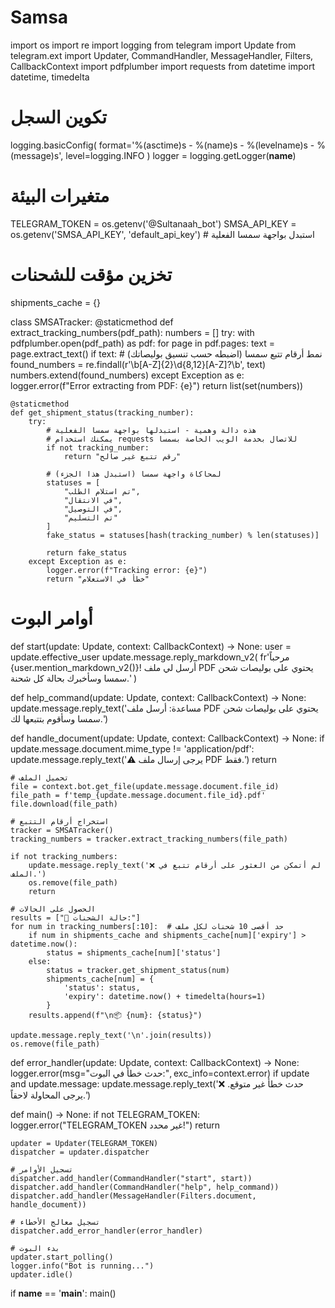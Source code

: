 # Samsa

import os
import re
import logging
from telegram import Update
from telegram.ext import Updater, CommandHandler, MessageHandler, Filters, CallbackContext
import pdfplumber
import requests
from datetime import datetime, timedelta

# تكوين السجل
logging.basicConfig(
    format='%(asctime)s - %(name)s - %(levelname)s - %(message)s',
    level=logging.INFO
)
logger = logging.getLogger(__name__)

# متغيرات البيئة
TELEGRAM_TOKEN = os.getenv('@Sultanaah_bot')
SMSA_API_KEY = os.getenv('SMSA_API_KEY', 'default_api_key')  # استبدل بواجهة سمسا الفعلية

# تخزين مؤقت للشحنات
shipments_cache = {}

class SMSATracker:
    @staticmethod
    def extract_tracking_numbers(pdf_path):
        numbers = []
        try:
            with pdfplumber.open(pdf_path) as pdf:
                for page in pdf.pages:
                    text = page.extract_text()
                    if text:
                        # نمط أرقام تتبع سمسا (اضبطه حسب تنسيق بوليصاتك)
                        found_numbers = re.findall(r'\b[A-Z]{2}\d{8,12}[A-Z]?\b', text)
                        numbers.extend(found_numbers)
        except Exception as e:
            logger.error(f"Error extracting from PDF: {e}")
        return list(set(numbers))

    @staticmethod
    def get_shipment_status(tracking_number):
        try:
            # هذه دالة وهمية - استبدلها بواجهة سمسا الفعلية
            # يمكنك استخدام requests للاتصال بخدمة الويب الخاصة بسمسا
            if not tracking_number:
                return "رقم تتبع غير صالح"
            
            # لمحاكاة واجهة سمسا (استبدل هذا الجزء)
            statuses = [
                "تم استلام الطلب",
                "في الانتقال",
                "في التوصيل",
                "تم التسليم"
            ]
            fake_status = statuses[hash(tracking_number) % len(statuses)]
            
            return fake_status
        except Exception as e:
            logger.error(f"Tracking error: {e}")
            return "خطأ في الاستعلام"

# أوامر البوت
def start(update: Update, context: CallbackContext) -> None:
    user = update.effective_user
    update.message.reply_markdown_v2(
        fr'مرحباً {user.mention_markdown_v2()}\! أرسل لي ملف PDF يحتوي على بوليصات شحن سمسا وسأخبرك بحالة كل شحنة\.'
    )

def help_command(update: Update, context: CallbackContext) -> None:
    update.message.reply_text('مساعدة: أرسل ملف PDF يحتوي على بوليصات شحن سمسا وسأقوم بتتبعها لك.')

def handle_document(update: Update, context: CallbackContext) -> None:
    if update.message.document.mime_type != 'application/pdf':
        update.message.reply_text('⚠️ يرجى إرسال ملف PDF فقط.')
        return

    # تحميل الملف
    file = context.bot.get_file(update.message.document.file_id)
    file_path = f'temp_{update.message.document.file_id}.pdf'
    file.download(file_path)
    
    # استخراج أرقام التتبع
    tracker = SMSATracker()
    tracking_numbers = tracker.extract_tracking_numbers(file_path)
    
    if not tracking_numbers:
        update.message.reply_text('❌ لم أتمكن من العثور على أرقام تتبع في الملف.')
        os.remove(file_path)
        return
    
    # الحصول على الحالات
    results = ["🚚 حالة الشحنات:"]
    for num in tracking_numbers[:10]:  # حد أقصى 10 شحنات لكل ملف
        if num in shipments_cache and shipments_cache[num]['expiry'] > datetime.now():
            status = shipments_cache[num]['status']
        else:
            status = tracker.get_shipment_status(num)
            shipments_cache[num] = {
                'status': status,
                'expiry': datetime.now() + timedelta(hours=1)
            }
        results.append(f"\n📦 {num}: {status}")
    
    update.message.reply_text('\n'.join(results))
    os.remove(file_path)

def error_handler(update: Update, context: CallbackContext) -> None:
    logger.error(msg="حدث خطأ في البوت:", exc_info=context.error)
    if update and update.message:
        update.message.reply_text('❌ حدث خطأ غير متوقع. يرجى المحاولة لاحقاً.')

def main() -> None:
    if not TELEGRAM_TOKEN:
        logger.error("TELEGRAM_TOKEN غير محدد!")
        return

    updater = Updater(TELEGRAM_TOKEN)
    dispatcher = updater.dispatcher

    # تسجيل الأوامر
    dispatcher.add_handler(CommandHandler("start", start))
    dispatcher.add_handler(CommandHandler("help", help_command))
    dispatcher.add_handler(MessageHandler(Filters.document, handle_document))
    
    # تسجيل معالج الأخطاء
    dispatcher.add_error_handler(error_handler)

    # بدء البوت
    updater.start_polling()
    logger.info("Bot is running...")
    updater.idle()

if __name__ == '__main__':
    main()
